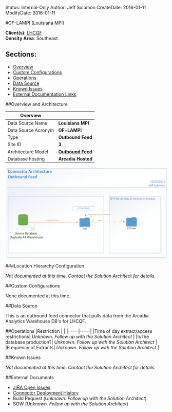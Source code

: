 Status: Internal-Only
Author: Jeff Solomon
CreateDate: 2016-01-11
ModifyDate: 2016-01-11


#OF-LAMPI (Louisiana MPI)

**Client(s)**: [LHCQF](../LHCQF.md)  
**Density Area**: Southeast   

## Sections:
* [Overview](#overview-and-architecture)
* [Custom Configurations](#custom-configurations)
* [Operations](#operations)
* [Data Source](#data-source)
* [Known Issues](#known-issues)
* [External Documentation Links](#external-documents)

##Overview and Architecture

| Overview ||
|-----|-----|
| Data Source Name| **Louisiana MPI** |
| Data Source Acronym| **OF-LAMPI** |
| Type | **Outbound Feed** |
| Site ID | **3** |
| Architecture Model | [**Outbound Feed**](../../Tech_Delivery/Standard-Implementations/Outbound-Feed.md)|
| Database hosting | **Arcadia Hosted** |


<a href="../../../img/Connector-Outbound-Feed.png">![](../../img/Connector-Outbound-Feed.png)</a>



###Location Hierarchy Configuration

*Not documented at this time. Contact the Solution Architect for details.*

##Custom Configurations

None documented at this time. 

##Data Source

This is an outbound feed connector that pulls data from the Arcadia Analytics Warehouse DB's for LHCQF.  

##Operations
|Restriction | |
|-----|-----|
|Time of day extract/access restrictions| *Unknown. Follow up with the Solution Architect* |
|Is the database production?| *Unknown. Follow up with the Solution Architect*  |
|Frequency of Extracts| *Unknown. Follow up with the Solution Architect*  |

##Known Issues

*Not documented at this time. Contact the Solution Architect for details.*

##External Documents
- [JIRA Open Issues](https://jira.arcadiasolutions.com/issues/?jql=(labels%20%3D%20OF-LAMPI%20or%20%22Data%20Source%20Acronym%22%20~%20OF-LAMPI)%20and%20status%20!%3D%20Closed)
- [Connector Deployment History](https://github.com/arcadia/qdw/wiki/connector-version)
- Build Request (*Unknown. Follow up with the Solution Architect*)
- SOW (*Unknown. Follow up with the Solution Architect*)